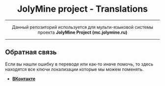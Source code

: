 <div align="center">

 # JolyMine project - Translations
	
 ***
Данный репозиторий используется для мульти-языковой системы проекта **JolyMine Project (mc.jolymine.ru)**
</div>

---
## Обратная связь
Если вы нашли ошибку в переводе или как-то иначе помочь, то здесь находятся все ключи локализации которые мы можем поменять.

* **[ВКонтакте](https://vk.me/jolymine)**
